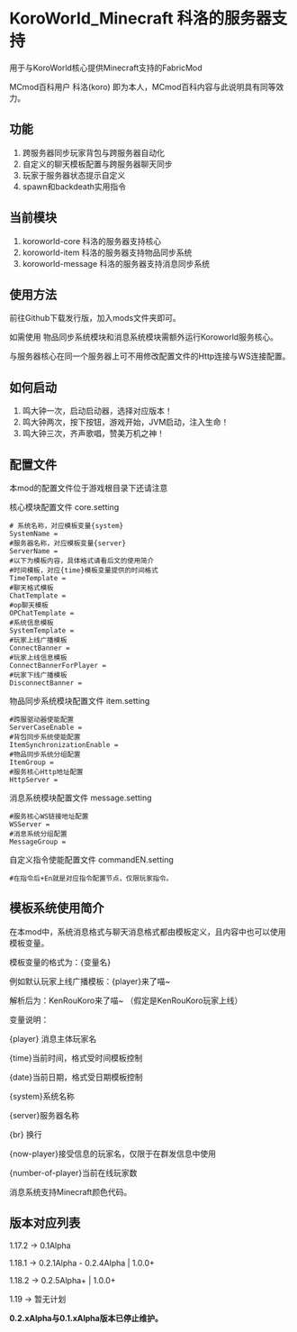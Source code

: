 # KoroWorld_Minecraft 科洛的服务器支持

用于与KoroWorld核心提供Minecraft支持的FabricMod

MCmod百科用户 科洛(koro) 即为本人，MCmod百科内容与此说明具有同等效力。
## 功能
1. 跨服务器同步玩家背包与跨服务器自动化
2. 自定义的聊天模板配置与跨服务器聊天同步
3. 玩家于服务器状态提示自定义
4. spawn和backdeath实用指令
## 当前模块
1. koroworld-core 科洛的服务器支持核心
2. koroworld-item 科洛的服务器支持物品同步系统
3. koroworld-message 科洛的服务器支持消息同步系统
## 使用方法

前往Github下载发行版，加入mods文件夹即可。

如需使用 物品同步系统模块和消息系统模块需额外运行Koroworld服务核心。

与服务器核心在同一个服务器上可不用修改配置文件的Http连接与WS连接配置。
## 如何启动
1. 鸣大钟一次，启动启动器，选择对应版本！
2. 鸣大钟两次，按下按钮，游戏开始，JVM启动，注入生命！
3. 鸣大钟三次，齐声歌唱，赞美万机之神！
## 配置文件

本mod的配置文件位于游戏根目录下还请注意

核心模块配置文件 core.setting
```properties
# 系统名称，对应模板变量{system}
SystemName =  
#服务器名称，对应模板变量{server}
ServerName =
#以下为模板内容，具体格式请看后文的使用简介
#时间模板，对应{time}模板变量提供的时间格式
TimeTemplate =
#聊天格式模板
ChatTemplate =
#op聊天模板
OPChatTemplate = 
#系统信息模板
SystemTemplate =
#玩家上线广播模板
ConnectBanner =
#玩家上线信息模板
ConnectBannerForPlayer =
#玩家下线广播模板
DisconnectBanner =
```

物品同步系统模块配置文件 item.setting
```properties
#跨服驱动器使能配置
ServerCaseEnable =
#背包同步系统使能配置
ItemSynchronizationEnable =
#物品同步系统分组配置
ItemGroup =
#服务核心Http地址配置
HttpServer =
```
消息系统模块配置文件 message.setting
```properties
#服务核心WS链接地址配置
WSServer =
#消息系统分组配置
MessageGroup =
```

自定义指令使能配置文件 commandEN.setting
```properties
#在指令后+En就是对应指令配置节点，仅限玩家指令。
```
## 模板系统使用简介

在本mod中，系统消息格式与聊天消息格式都由模板定义，且内容中也可以使用模板变量。

模板变量的格式为：{变量名}

例如默认玩家上线广播模板：{player}来了喵~

解析后为：KenRouKoro来了喵~ （假定是KenRouKoro玩家上线）

变量说明：

{player} 消息主体玩家名

{time}当前时间，格式受时间模板控制

{date}当前日期，格式受日期模板控制

{system}系统名称

{server}服务器名称

{br} 换行

{now-player}接受信息的玩家名，仅限于在群发信息中使用

{number-of-player}当前在线玩家数

消息系统支持Minecraft颜色代码。

## 版本对应列表

1.17.2 -> 0.1Alpha

1.18.1 -> 0.2.1Alpha - 0.2.4Alpha  |  1.0.0+

1.18.2 -> 0.2.5Alpha+  |  1.0.0+

1.19    -> 暂无计划

**0.2.xAlpha与0.1.xAlpha版本已停止维护。**